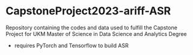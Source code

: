 # CapstoneProject2023-ariff-ASR

Repository containing the codes and data used to fulfill the Capstone Project for UKM Master of Science in Data Science and Analytics Degree

- requires PyTorch and Tensorflow to build ASR
